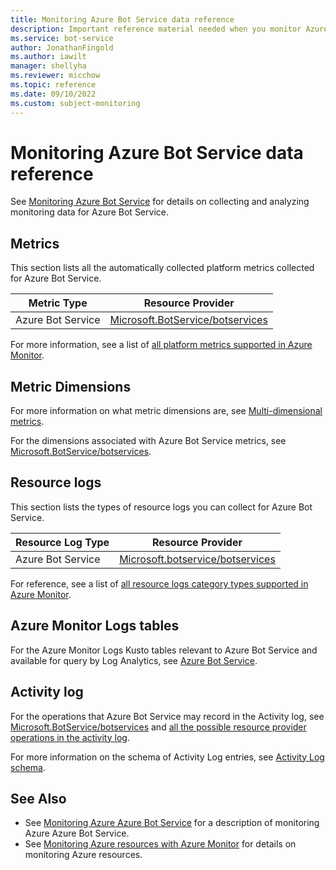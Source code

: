 ```yaml
---
title: Monitoring Azure Bot Service data reference
description: Important reference material needed when you monitor Azure Bot Service.
ms.service: bot-service
author: JonathanFingold
ms.author: iawilt
manager: shellyha
ms.reviewer: micchow
ms.topic: reference
ms.date: 09/10/2022
ms.custom: subject-monitoring
---
```


# Monitoring Azure Bot Service data reference

See [Monitoring Azure Bot Service](monitor-bot-service.md) for details on collecting and analyzing monitoring data for Azure Bot Service.

## Metrics

This section lists all the automatically collected platform metrics collected for Azure Bot Service.  

| Metric Type | Resource Provider |
|--|--|
| Azure Bot Service | [Microsoft.BotService/botservices](/azure/azure-monitor/essentials/metrics-supported#microsoftbotservicebotservices) |

For more information, see a list of [all platform metrics supported in Azure Monitor](/azure/azure-monitor/platform/metrics-supported).

## Metric Dimensions

For more information on what metric dimensions are, see [Multi-dimensional metrics](/azure/azure-monitor/platform/data-platform-metrics#multi-dimensional-metrics).

For the dimensions associated with Azure Bot Service metrics, see [Microsoft.BotService/botservices](/azure/azure-monitor/essentials/metrics-supported#microsoftbotservicebotservices).

## Resource logs

This section lists the types of resource logs you can collect for Azure Bot Service.

| Resource Log Type | Resource Provider |
|--|--|
| Azure Bot Service | [Microsoft.botservice/botservices](/azure/azure-monitor/essentials/resource-logs-categories#microsoftbotservicebotservices) |

For reference, see a list of [all resource logs category types supported in Azure Monitor](/azure/azure-monitor/platform/resource-logs-schema).

## Azure Monitor Logs tables

For the Azure Monitor Logs Kusto tables relevant to Azure Bot Service and available for query by Log Analytics, see [Azure Bot Service](/azure/azure-monitor/reference/tables/tables-resourcetype#bot-services).

## Activity log

For the operations that Azure Bot Service may record in the Activity log, see [Microsoft.BotService/botservices](/azure/role-based-access-control/resource-provider-operations#microsoftbotservice) and [all the possible resource provider operations in the activity log](/azure/role-based-access-control/resource-provider-operations).  

For more information on the schema of Activity Log entries, see [Activity  Log schema](/azure/azure-monitor/essentials/activity-log-schema).

## See Also

- See [Monitoring Azure Azure Bot Service](monitor-bot-service.md) for a description of monitoring Azure Azure Bot Service.
- See [Monitoring Azure resources with Azure Monitor](/azure/azure-monitor/insights/monitor-azure-resources) for details on monitoring Azure resources.
